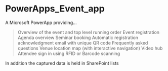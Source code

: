 # PowerApps_Event_app
A Microsoft PowerApp providing...
 > Overview of the event and top level running order
 > Event registration
 > Agenda overview
 > Seminar booking
 > Automatic registration acknowledgment email with unique QR code
 > Frequently asked questions
 > Venue location map (with interactive navigation)
 > Video hub
 > Attendee sign in using RFID or Barcode scanning
 
In addition the captured data is held in SharePoint lists
